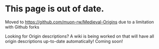 # This page is out of date. 

Moved to https://github.com/muon-rw/Medieval-Origins due to a limitation with Github forks

Looking for Origin descriptions? A wiki is being worked on that will have all origin descriptions up-to-date automatically! Coming soon! 
